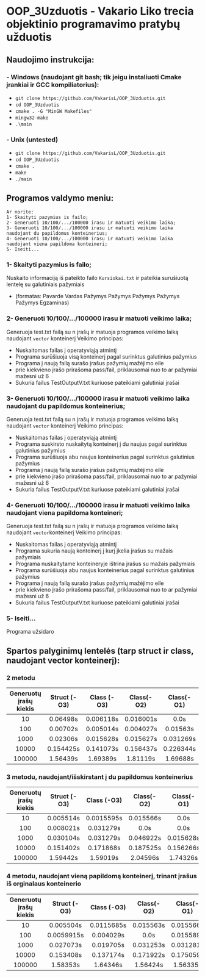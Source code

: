 # OOP_3Uzduotis - Vakario Liko trecia objektinio programavimo pratybų užduotis

## Naudojimo instrukcija:
### - Windows (naudojant git bash; tik jeigu instaliuoti Cmake įrankiai ir GCC kompiliatorius):
- `git clone https://github.com/VakarisL/OOP_3Uzduotis.git`
- `cd OOP_3Uzduotis`
- `cmake . -G "MinGW Makefiles"`
- `mingw32-make`
- `.\main`

### - Unix (untested)
- `git clone https://github.com/VakarisL/OOP_3Uzduotis.git`
- `cd OOP_3Uzduotis`
- `cmake .`
- `make`
- `./main`


## Programos valdymo meniu:
```
Ar norite:
1- Skaityti pazymius is failo;
2- Generuoti 10/100/.../100000 irasu ir matuoti veikimo laika;
3- Generuoti 10/100/.../100000 irasu ir matuoti veikimo laika naudojant du papildomus konteinerius;
4- Generuoti 10/100/.../100000 irasu ir matuoti veikimo laika naudojant viena papildoma konteineri;
5- Iseiti...
```


### 1- Skaityti pazymius is failo;
Nuskaito informaciją iš pateikto failo `Kursiokai.txt` ir pateikia surušiuotą lentelę su galutiniais pažymiais
- (formatas: Pavarde Vardas Pažymys Pažymys Pažymys Pažymys Pažymys Egzaminas)

### 2- Generuoti 10/100/.../100000 irasu ir matuoti veikimo laika;
Generuoja test.txt failą su n įrašų ir matuoja programos veikimo laiką naudojant `vector` konteinerį
Veikimo principas:
- Nuskaitomas failas į operatyviąją atmintį
- Programa surūšiuoja visą konteinerį pagal surinktus galutinius pažymius
- Programa į naują failą surašo įrašus pažymių mažėjimo eile
- prie kiekvieno įrašo prirašoma pass/fail, priklausomai nuo to ar pažymiai mažesni už 6
- Sukuria failus TestOutputV.txt kuriuose pateikiami galutiniai įrašai

### 3- Generuoti 10/100/.../100000 irasu ir matuoti veikimo laika naudojant du papildomus konteinerius;
Generuoja test.txt failą su n įrašų ir matuoja programos veikimo laiką naudojant `vector` konteinerį
Veikimo principas:
- Nuskaitomas failas į operatyviąją atmintį
- Programa suskirsto nuskaitytą konteinerį į du naujus pagal surinktus galutinius pažymius
- Programa surūšiuoja abu naujus konteinerius pagal surinktus galutinius pažymius
- Programa į naują failą surašo įrašus pažymių mažėjimo eile
- prie kiekvieno įrašo prirašoma pass/fail, priklausomai nuo to ar pažymiai mažesni už 6
- Sukuria failus TestOutputV.txt kuriuose pateikiami galutiniai įrašai

### 4- Generuoti 10/100/.../100000 irasu ir matuoti veikimo laika naudojant viena papildoma konteineri;
Generuoja test.txt failą su n įrašų ir matuoja programos veikimo laiką naudojant `vector`konteinerį
Veikimo principas:
- Nuskaitomas failas į operatyviąją atmintį
- Programa sukuria naują konteinerį į kurį įkelia įrašus su mažais pažymiais
- Programa nuskaitytame konteineryje ištrina įrašus su mažais pažymiais
- Programa surūšiuoja abu naujus konteinerius pagal surinktus galutinius pažymius
- Programa į naują failą surašo įrašus pažymių mažėjimo eile
- prie kiekvieno įrašo prirašoma pass/fail, priklausomai nuo to ar pažymiai mažesni už 6
- Sukuria failus TestOutputV.txt kuriuose pateikiami galutiniai įrašai

### 5- Iseiti...
Programa užsidaro

## Spartos palyginimų lentelės (tarp struct ir class, naudojant vector konteinerį):
### 2 metodu
| Generuotų įrašų kiekis | Struct (-O3) | Class (-O3) | Class(-O2) | Class(-O1)
| :-------------: |:-------------:| :-----:|  :-----:|  :-----:
| 10      | 0.06498s | 0.006118s |  0.016001s|  0.0s
| 100      | 0.00702s | 0.005014s | 0.004027s|  0.01563s
| 1000 | 0.02306s | 0.015628s | 0.015627s|  0.031269s
| 10000 | 0.154425s | 0.141073s | 0.156437s|  0.226344s
| 100000 | 1.56439s  | 1.69389s | 1.81119s|  1.69688s


### 3 metodu, naudojant/išskirstant į du papildomus konteinerius
| Generuotų įrašų kiekis | Struct (-O3) | Class (-O3) | Class(-O2) | Class(-O1)
| :-------------: |:-------------:| :-----:|  :-----:|  :-----:
| 10      | 0.005514s | 0.0015595s |  0.015566s|  0.0s
| 100      | 0.008021s | 0.031279s | 0.0s|  0.0s
| 1000 | 0.030104s | 0.031279s | 0.046922s|  0.015628s
| 10000 | 0.151402s | 0.171868s | 0.187525s|  0.156266s
| 100000 | 1.59442s  | 1.59019s | 2.04596s|  1.74326s


### 4 metodu, naudojant vieną papildomą konteinerį, trinant įrašus iš orginalaus konteinerio
| Generuotų įrašų kiekis | Struct (-O3) | Class (-O3) | Class(-O2) | Class(-O1)
| :-------------: |:-------------:| :-----:|  :-----:|  :-----:
| 10      | 0.005504s |0.0115685s |  0.015563s|  0.015566s|  0.0s
| 100      | 0.0059915s | 0.004029s | 0.0s|  0.015589s
| 1000 | 0.027073s | 0.019705s | 0.031253s|  0.031281s
| 10000 | 0.153408s | 0.137174s | 0.171922s|  0.175059s
| 100000 | 1.58353s  | 1.64346s | 1.56424s|  1.56335s
